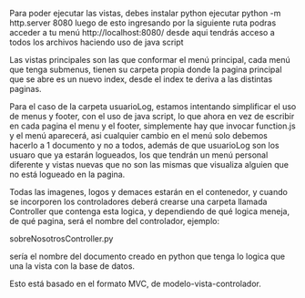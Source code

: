 Para poder ejecutar las vistas, debes instalar python
ejecutar python -m http.server 8080
luego de esto ingresando por la siguiente ruta podras acceder a tu menú
http://localhost:8080/
desde aqui tendrás acceso a todos los archivos haciendo uso de java script


Las vistas principales son las que conformar el menú principal, cada menú que tenga
submenus, tienen su carpeta propia donde la pagina principal que se abre es un nuevo index,
desde el index te deriva a las distintas paginas.

Para el caso de la carpeta usuarioLog, estamos intentando simplificar el uso de menus y footer, con el uso de 
java script, lo que ahora en vez de escribir en cada pagina el menu y el footer, simplemente hay que invocar function.js 
y el menú aparecerá, asi cualquier cambio en el menú solo debemos hacerlo a 1 documento y no a todos, 
además de que usuarioLog son los usuaro que ya estarán logueados, los que tendrán un menú personal diferente
y vistas nuevas que no son las mismas que visualiza alguien que no está logueado en la pagina.

Todas las imagenes, logos y demaces estarán en el contenedor, y cuando se incorporen los controladores
deberá crearse una carpeta llamada Controller que contenga esta logica, y dependiendo de qué logica meneja, 
de qué pagina, será el nombre del controlador, ejemplo:

sobreNosotrosController.py

sería el nombre del documento creado en python que tenga lo logica que una la vista con la base de datos.

Esto está basado en el formato MVC, de modelo-vista-controlador.
